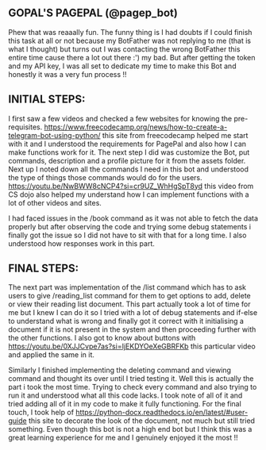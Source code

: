 ## GOPAL'S PAGEPAL (@pagep_bot)
Phew that was reaaally fun. The funny thing is I had doubts if I could finish this task at all or not because my BotFather was not replying to me (that is what I thought) but turns out I was contacting the wrong BotFather this entire time cause there a lot out there :') my bad. But after getting the token and my API key, I was all set to dedicate my time to make this Bot and honestly it was a very fun process !!

## INITIAL STEPS:
I first saw a few videos and checked a few websites for knowing the pre-requisites. https://www.freecodecamp.org/news/how-to-create-a-telegram-bot-using-python/ this site from freecodecamp helped me start with it and I understood the requirements for PagePal and also how I can make functions work for it. The next step I did was customize the Bot, put commands, description and a profile picture for it from the assets folder.
Next up I noted down all the commands I need in this bot and understood the type of things those commands would do for the users.
https://youtu.be/NwBWW8cNCP4?si=cr9UZ_WhHgSpT8yd this video from CS dojo also helped my understand how I can implement functions with a lot of other videos and sites.

I had faced issues in the /book command as it was not able to fetch the data properly but after observing the code and trying some debug statements i finally got the issue so I did not have to sit with that for a long time.
I also understood how responses work in this part.

## FINAL STEPS:
The next part was implementation of the /list command which has to ask users to give /reading_list command for them to get options to add, delete or view their reading list document. This part actually took a lot of time for me but I knew I can do it so I tried with a lot of debug statements and if-else to understand what is wrong and finally got it correct with it initialising a document if it is not present in the system and then proceeding further with the other functions. I also got to know about buttons with https://youtu.be/0XJJCvpe7as?si=IjEKDYOeXeGBRFKb this particular video and applied the same in it.

Similarly I finished implementing the deleting command and viewing command and thought its over until I tried testing it. Well this is actually the part i took the most time. Trying to check every command and also trying to run it and understood what all this code lacks. I took note of all of it and tried adding all of it in my code to make it fully functioning. For the final touch, I took help of https://python-docx.readthedocs.io/en/latest/#user-guide this site to decorate the look of the document, not much but still tried something. Even though this bot is not a high end bot but I think this was a great learning experience for me and I genuinely enjoyed it the most !! 
